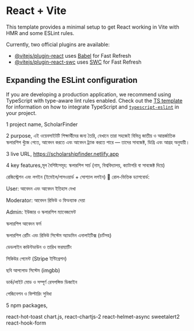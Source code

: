 # React + Vite

This template provides a minimal setup to get React working in Vite with HMR and some ESLint rules.

Currently, two official plugins are available:

- [@vitejs/plugin-react](https://github.com/vitejs/vite-plugin-react/blob/main/packages/plugin-react) uses [Babel](https://babeljs.io/) for Fast Refresh
- [@vitejs/plugin-react-swc](https://github.com/vitejs/vite-plugin-react/blob/main/packages/plugin-react-swc) uses [SWC](https://swc.rs/) for Fast Refresh

## Expanding the ESLint configuration

If you are developing a production application, we recommend using TypeScript with type-aware lint rules enabled. Check out the [TS template](https://github.com/vitejs/vite/tree/main/packages/create-vite/template-react-ts) for information on how to integrate TypeScript and [`typescript-eslint`](https://typescript-eslint.io) in your project.


 1  project name,  ScholarFinder


2  purpose,  এই ওয়েবসাইটটি শিক্ষার্থীদের জন্য তৈরি, যেখানে তারা সহজেই বিভিন্ন জাতীয় ও আন্তর্জাতিক স্কলারশিপ খুঁজে পেতে, আবেদন করতে এবং আবেদন ট্র্যাক করতে পারে — তাদের সাবজেক্ট, ডিগ্রি এবং আগ্রহ অনুযায়ী।
 
 3 live URL, https://scholarshipfinder.netlify.app
  
 4 key features,মূল বৈশিষ্ট্যসমূহ: স্কলারশিপ সার্চ (নাম, বিশ্ববিদ্যালয়, ক্যাটাগরি বা সাবজেক্ট দিয়ে)

রেজিস্ট্রেশন এবং লগইন (ইমেইল/পাসওয়ার্ড + সোশ্যাল লগইন)
👥 রোল-ভিত্তিক ড্যাশবোর্ড:

User: আবেদন এবং আবেদন ইতিহাস দেখা

Moderator: আবেদন রিভিউ ও ফিডব্যাক দেয়া

Admin: ইউজার ও স্কলারশিপ ম্যানেজমেন্ট

স্কলারশিপ আবেদন ফর্ম

স্কলারশিপ রেটিং এবং রিভিউ সিস্টেম
 অ্যাডমিন এনালাইটিক্স (চার্টসহ)

ডেডলাইন কাউন্টডাউন ও তারিখ ফরম্যাটিং

সিকিউর পেমেন্ট (Stripe ইন্টিগ্রেশন)

ছবি আপলোড সিস্টেম (imgbb)

ডার্ক/লাইট মোড ও সম্পূর্ণ রেসপন্সিভ ডিজাইন

পেজিনেশন ও ফিল্টারিং সুবিধা
   



 5 npm packages,

 react-hot-toast
 chart.js, react-chartjs-2
 react-helmet-async
 sweetalert2	 
react-hook-form












